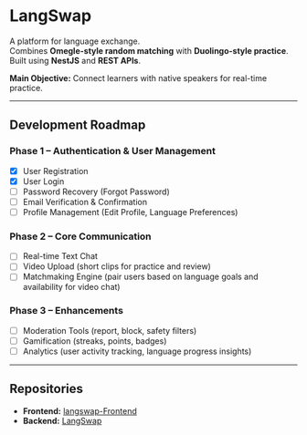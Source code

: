 # LangSwap

A platform for language exchange.  
Combines **Omegle-style random matching** with **Duolingo-style practice**.  
Built using **NestJS** and **REST APIs**.  

**Main Objective:** Connect learners with native speakers for real-time practice.

---

## Development Roadmap

### Phase 1 – Authentication & User Management

- [x] User Registration  
- [x] User Login  
- [ ] Password Recovery (Forgot Password)  
- [ ] Email Verification & Confirmation  
- [ ] Profile Management (Edit Profile, Language Preferences)  

### Phase 2 – Core Communication

- [ ] Real-time Text Chat  
- [ ] Video Upload (short clips for practice and review)  
- [ ] Matchmaking Engine (pair users based on language goals and availability for video chat)  

### Phase 3 – Enhancements

- [ ] Moderation Tools (report, block, safety filters)  
- [ ] Gamification (streaks, points, badges)  
- [ ] Analytics (user activity tracking, language progress insights)  

---

## Repositories

- **Frontend:** [langswap-Frontend](https://github.com/BilalSwl6/langswap-frontend)  
- **Backend:** [LangSwap](https://github.com/BilalSwl6/LangSwap)  
